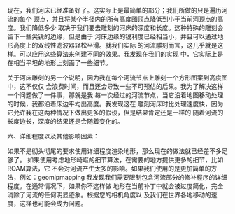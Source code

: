 

现在，我们河床已经准备好了。这实际上是最简单的部分；我们所做的只是遍历河流的每个
顶点，并且将某个半径内的所有高度图顶点降低到小于当前河顶点的高度。我们降低多少
取决于我们要去雕刻的河床的深度和长度。这种特殊的雕刻会留下一些尖锐的边缘，但是由于
河床边缘的锐利度已经相当小，并且可以通过地形高度上的双线性滤波器轻松平滑。就我们实际
的河流雕刻而言，这几乎就是这样。可以应用这些算法来创建不同的效果。我发现在我们的实现
中，它实际上是在相当平坦的地形上刻画了一些细节。

关于河床雕刻的另一个说明，因为我在每个河流节点上雕刻一个方形图案到高度图中，这不仅仅
会浪费时间，而且还会导致一些不可预估的后果。我为了解决这样一个问题做了一件事，那就是我
每一次经过的河流节点，当它沿着地图移动处理的时候，我都沿着床边平均出高度。我发现这在
雕刻河床时比处理速度快，因为它允许我在这两种情况下做出更多的假设，但是结果肯定还是一样的
随着河流的长度边长，深度的结果还是会随着变化的。

六、详细程度以及其他影响因素：

如果不是彻头彻尾的要求使用详细程度渲染地形，那么现在的做法就已经差不多足够了。
如果使用考虑地形崎岖的细节算法，在需要的地方提供更多的细节，比如ROAM算法，它
不会对河流产生太多的影响。如果我们使用的是更加简单的方法，例如：geomipmapping
我发现我们需要限制包含河流部分的修补程序的详细程度。在通常情况下，如果你不这样做
地形在当前补丁中就会被过度简化，完全消除了河流的任何明显迹象。根据您的相机角度以
及我们在世界各地移动的速度，这样也可能会成为问题。
